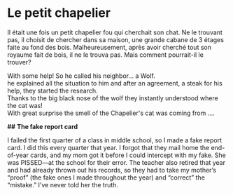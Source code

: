 # Le petit chapelier

Il était une fois un petit chapelier fou qui cherchait son chat. Ne le trouvant pas, il choisit de chercher dans sa maison, une grande cabane de 3 étages faite au fond des bois. Malheureusement, après avoir cherché tout son royaume fait de bois, il ne le trouva pas. Mais comment pourrait-il le trouver?


With some help! So he called his neighbor... a Wolf.  
he explained all the situation to him and after an agreement, a steak for his help, they started the research.  
Thanks to the big black nose of the wolf they instantly understood where the cat was!  
With great surprise the smell of the Chapelier's cat was coming from ....

**##** **The fake report card**

I failed the first quarter of a class in middle school, so I made a fake report card. I did this every quarter that year. I forgot that they mail home the end-of-year cards, and my mom got it before I could intercept with my fake. She was PISSED—at the school for their error. The teacher also retired that year and had already thrown out his records, so they had to take my mother’s “proof” (the fake ones I made throughout the year) and “correct” the “mistake.” I’ve never told her the truth.

